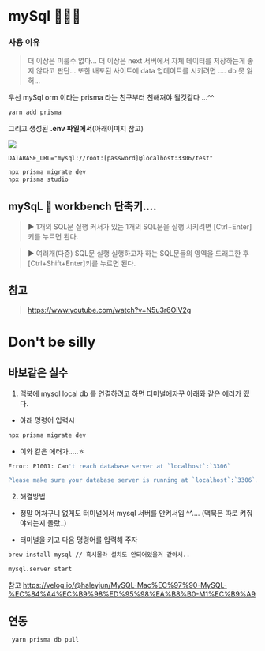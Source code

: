 # mySql 🐬🐬🐬

### 사용 이유

> 더 이상은 미룰수 없다...
> 더 이상은 next 서버에서 자체 데이터를 저장하는게 좋지 않다고 판단... 또한 배포된 사이트에 data 업데이트를 시키려면 .... db 못 잃허...

우선 mySql orm 이라는 prisma 라는 친구부터 친해져야 될것같다 ...^^

```sh
yarn add prisma

```

그리고 생성된 **.env 파일에서**(아래이미지 참고)

<img src='connectionUrl.png' />

```
DATABASE_URL="mysql://root:[password]@localhost:3306/test"
```

```sh
npx prisma migrate dev
npx prisma studio

```

## mySqL 🐬 workbench 단축키....

> ▶ 1개의 SQL문 실행
> 커서가 있는 1개의 SQL문을 실행 시키려면 [Ctrl+Enter]키를 누르면 된다.

> ▶ 여러개(다중) SQL문 실행
> 실행하고자 하는 SQL문들의 영역을 드래그한 후 [Ctrl+Shift+Enter]키를 누르면 된다.

## 참고

> https://www.youtube.com/watch?v=N5u3r6OiV2g

# Don't be silly

## 바보같은 실수

1. 맥북에 mysql local db 를 연결하려고 하면 터미널에자꾸 아래와 같은 에러가 떴다.

- 아래 명령어 입력시

```sh
npx prisma migrate dev
```

- 이와 같은 에러가.....ㅎ

```sh
Error: P1001: Can't reach database server at `localhost`:`3306`

Please make sure your database server is running at `localhost`:`3306`.
```

2. 해결방법

- 정말 어처구니 없게도 터미널에서 mysql 서버를 안켜서임 ^^....
  (맥북은 따로 켜줘야되는지 몰랐..)

- 터미널을 키고 다음 명령어를 입력해 주자

```sh
brew install mysql // 혹시몰라 설치도 안되어있을거 같아서..

mysql.server start
```

참고
https://velog.io/@haleyjun/MySQL-Mac%EC%97%90-MySQL-%EC%84%A4%EC%B9%98%ED%95%98%EA%B8%B0-M1%EC%B9%A9

## 연동

```sh
 yarn prisma db pull
```

